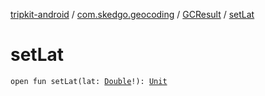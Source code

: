 [tripkit-android](../../index.md) / [com.skedgo.geocoding](../index.md) / [GCResult](index.md) / [setLat](./set-lat.md)

# setLat

`open fun setLat(lat: `[`Double`](https://kotlinlang.org/api/latest/jvm/stdlib/kotlin/-double/index.html)`!): `[`Unit`](https://kotlinlang.org/api/latest/jvm/stdlib/kotlin/-unit/index.html)